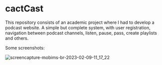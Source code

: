 # cactCast
This repository consists of an academic project where I had to develop a podcast website. A simple but complete system, with user registration, navigation between podcast channels, listen, pause, pass, create playlists and others. 

Some screenshots:


![screencapture-mobims-br-2023-02-09-11_17_22](https://user-images.githubusercontent.com/61998875/218836448-731ffe14-3f75-4510-9d8f-343b3989a6f5.png)
